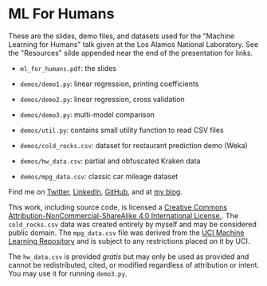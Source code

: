 # ML For Humans

These are the slides, demo files, and datasets used for the "Machine Learning for Humans" talk given at the Los Alamos National Laboratory. See the "Resources" silde appended near the end of the presentation for links.

  * `ml_for_humans.pdf`: the slides
  * `demos/demo1.py`: linear regression, printing coefficients
  * `demos/demo2.py`: linear regression, cross validation
  * `demos/demo3.py`: multi-model comparison
  * `demos/util.py`: contains small utility function to read CSV files


  * `demos/cold_rocks.csv`: dataset for restaurant prediction demo (Weka)
  * `demos/hw_data.csv`: partial and obfuscated Kraken data
  * `demos/mpg_data.csv`: classic car mileage dataset


Find me on [Twitter](http://twitter.com), [LinkedIn](http://linkedin.com/RyanCMarcus), [GitHub](http://github.com/RyanMarcus), and at [my blog](http://rmarcus.info).

This work, including source code, is licensed a [Creative Commons Attribution-NonCommercial-ShareAlike 4.0 International License.](http://creativecommons.org/licenses/by-nc-sa/4.0/). The `cold_rocks.csv` data was created entirely by myself and may be considered public domain. The `mpg_data.csv` file was derived from the [UCI Machine Learning Repository](https://archive.ics.uci.edu/ml/datasets/Auto+MPG) and is subject to any restrictions placed on it by UCI.

The `hw_data.csv` is provided *gratis* but may only be used as provided and cannot be redistributed, cited, or modified regardless of attribution or intent. You may use it for running `demo3.py`.
